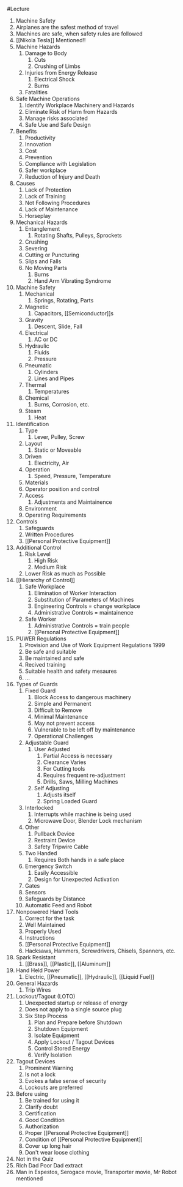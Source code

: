 #Lecture 
1. Machine Safety
2. Airplanes are the safest method of travel
3. Machines are safe, when safety rules are followed
4. [[Nikola Tesla]] Mentioned!!
5. Machine Hazards
	1. Damage to Body
		1. Cuts
		2. Crushing of Limbs
	2. Injuries from Energy Release
		1. Electrical Shock
		2. Burns
	3. Fatalities
6. Safe Machine Operations
	1. Identify Workplace Machinery and Hazards
	2. Eliminate Risk of Harm from Hazards
	3. Manage risks associated
	4. Safe Use and Safe Design
7. Benefits
	1. Productivity
	2. Innovation
	3. Cost
	4. Prevention
	5. Compliance with Legislation
	6. Safer workplace
	7. Reduction of Injury and Death
8. Causes
	1. Lack of Protection
	2. Lack of Training
	3. Not Following Procedures
	4. Lack of Maintenance
	5. Horseplay
9. Mechanical Hazards
	1. Entanglement
		1. Rotating Shafts, Pulleys, Sprockets
	2. Crushing
	3. Severing
	4. Cutting or Puncturing
	5. Slips and Falls
	6. No Moving Parts
		1. Burns
		2. Hand Arm Vibrating Syndrome
10. Machine Safety
	1. Mechanical
		1. Springs, Rotating, Parts
	2. Magnetic
		1. Capacitors, [[Semiconductor]]s
	3. Gravity
		1. Descent, Slide, Fall
	4. Electrical
		1. AC or DC
	5. Hydraulic
		1. Fluids
		2. Pressure
	6. Pneumatic
		1. Cylinders
		2. Lines and Pipes
	7. Thermal
		1. Temperatures
	8. Chemical
		1. Burns, Corrosion, etc.
	9. Steam
		1. Heat
11. Identification
	1. Type
		1. Lever, Pulley, Screw
	2. Layout
		1. Static or Moveable
	3. Driven
		1. Electricity, Air
	4. Operation
		1. Speed, Pressure, Temperature
	5. Materials
	6. Operator position and control
	7. Access 
		1. Adjustments and Maintainence
	8. Environment
	9. Operating Requirements
12. Controls
	1. Safeguards
	2. Written Procedures
	3. [[Personal Protective Equipment]]
13. Additional Control
	1. Risk Level
		1. High Risk
		2. Medium Risk
	2. Lower Risk as much as Possible
14. [[Hierarchy of Control]]
	1. Safe Workplace
		1. Elimination of Worker Interaction
		2. Substitution of Parameters of Machines
		3. Engineering Controls = change workplace
		4. Administrative Controls = maintainence
	2. Safe Worker
		1. Administrative Controls = train people
		2. [[Personal Protective Equipment]]
15. PUWER Regulations
	1. Provision and Use of Work Equipment Regulations 1999
	2. Be safe and suitable
	3. Be maintained and safe
	4. Recived training
	5. Suitable health and safety mesaures
	6. ...
16. Types of Guards
	1. Fixed Guard
		1. Block Access to dangerous machinery
		2. Simple and Permanent
		3. Difficult to Remove
		4. Minimal Maintenance
		5. May not prevent access
		6. Vulnerable to be left off by maintenance
		7. Operational Challenges 
	2. Adjustable Guard
		1. User Adjusted 
			1. Partial Access is necessary
			2. Clearance Varies
			3. For Cutting tools
			4. Requires frequent re-adjustment
			5. Drills, Saws, Milling Machines
		2. Self Adjusting
			1. Adjusts itself
			2. Spring Loaded Guard
	3. Interlocked
		1. Interrupts while machine is being used
		2. Microwave Door, Blender Lock mechanism
	4. Other
		1. Pullback Device
		2. Restraint Device
		3. Safety Tripwire Cable
	5. Two Handed
		1. Requires Both hands in a safe place
	6. Emergency Switch
		1. Easily Accessible
		2. Design for Unexpected Activation
	7. Gates
	8. Sensors
	9. Safeguards by Distance
	10. Automatic Feed and Robot
17. Nonpowered Hand Tools
	1. Correct for the task
	2. Well Maintained
	3. Properly Used
	4. Instructions
	5. [[Personal Protective Equipment]]
	6. Hacksaws, Hammers, Screwdrivers, Chisels, Spanners, etc.
18. Spark Resistant
	1. [[Brass]], [[Plastic]], [[Aluminum]]
19. Hand Held Power
	1. Electric, [[Pneumatic]], [[Hydraulic]], [[Liquid Fuel]]
20. General Hazards
	1. Trip Wires
21. Lockout/Tagout (LOTO)
	1. Unexpected startup or release of energy
	2. Does not apply to a single source plug
	3. Six Step Process
		1. Plan and Prepare before Shutdown
		2. Shutdown Equipment
		3. Isolate Equipment
		4. Apply Lockout / Tagout Devices
		5. Control Stored Energy
		6. Verify Isolation
22. Tagout Devices
	1. Prominent Warning
	2. Is not a lock
	3. Evokes a false sense of security
	4. Lockouts are preferred 
23. Before using
	1. Be trained for using it
	2. Clarify doubt
	3. Certification
	4. Good Condition
	5. Authorization
	6. Proper [[Personal Protective Equipment]]
	7. Condition of [[Personal Protective Equipment]]
	8. Cover up long hair
	9. Don't wear loose clothing
24. Not in the Quiz
25. Rich Dad Poor Dad extract
26. Man in Espestos, Serogace movie, Transporter movie, Mr Robot mentioned